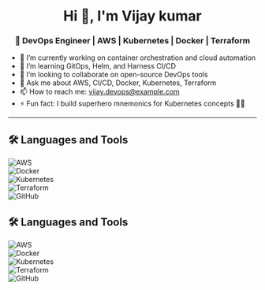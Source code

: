 <div align="center">
  
# Hi 👋, I'm Vijay kumar

</div>

<div align="center">
  
### 🚀 DevOps Engineer | AWS | Kubernetes | Docker | Terraform

</div>

- 🔭 I’m currently working on container orchestration and cloud automation  
- 🌱 I’m learning GitOps, Helm, and Harness CI/CD  
- 👯 I’m looking to collaborate on open-source DevOps tools  
- 💬 Ask me about AWS, CI/CD, Docker, Kubernetes, Terraform  
- 📫 How to reach me: vijay.devops@example.com  
- ⚡ Fun fact: I build superhero mnemonics for Kubernetes concepts 🦸‍♂️  

---

## 🛠️ Languages and Tools  
![AWS](https://img.shields.io/badge/AWS-232F3E?style=for-the-badge&logo=amazonaws&logoColor=white)  
![Docker](https://img.shields.io/badge/Docker-2496ED?style=for-the-badge&logo=docker&logoColor=white)  
![Kubernetes](https://img.shields.io/badge/Kubernetes-326CE5?style=for-the-badge&logo=kubernetes&logoColor=white)  
![Terraform](https://img.shields.io/badge/Terraform-7B42BC?style=for-the-badge&logo=terraform&logoColor=white)  
![GitHub](https://img.shields.io/badge/GitHub-181717?style=for-the-badge&logo=github&logoColor=white)


## 🛠️ Languages and Tools  
![AWS](https://img.shields.io/badge/AWS-232F3E?style=for-the-badge&logo=amazonaws&logoColor=white)  
![Docker](https://img.shields.io/badge/Docker-2496ED?style=for-the-badge&logo=docker&logoColor=white)  
![Kubernetes](https://img.shields.io/badge/Kubernetes-326CE5?style=for-the-badge&logo=kubernetes&logoColor=white)  
![Terraform](https://img.shields.io/badge/Terraform-7B42BC?style=for-the-badge&logo=terraform&logoColor=white)  
![GitHub](https://img.shields.io/badge/GitHub-181717?style=for-the-badge&logo=github&logoColor=white)

